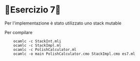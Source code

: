 # 🐫Esercizio 7🐫

Per l'implementazione è stato utilizzato uno stack mutable

Per compilare

```
    ocamlc -c StackInt.mli
    ocamlc -c StackImpl.ml
    ocamlc -c PolishCalculator.ml 
    ocamlc -o main PolishCalculator.cmo StackImpl.cmo es7.ml

```